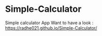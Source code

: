# Simple-Calculator
Simple calculator App
Want to have a look : https://radhe021.github.io/Simple-Calculator/
